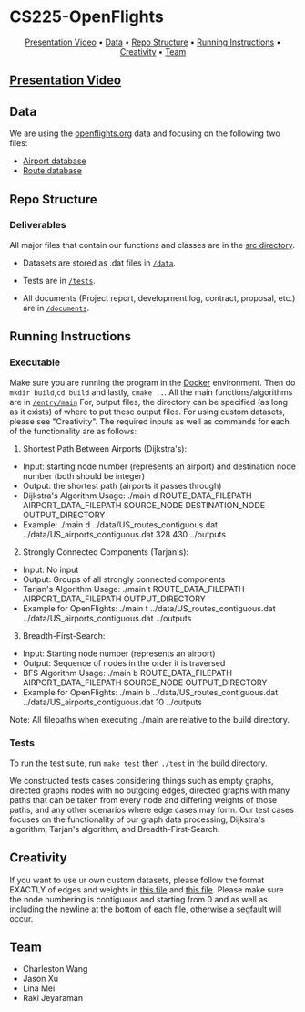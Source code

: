 # CS225-OpenFlights
<p align="center">
  <a href="#presentation-video">Presentation Video</a> •
  <a href="#data">Data</a> •
  <a href="#repo-structure">Repo Structure</a> •
  <a href="#running-instructions">Running Instructions</a> •
  <a href="#creativity">Creativity</a> •
  <a href="#team">Team</a>
</p>

## [Presentation Video](https://mediaspace.illinois.edu/media/t/1_urny4ezr)

## Data
We are using the [openflights.org]([https://openflights.org/data.html](https://openflights.org/data.html)) data and focusing on the following two files:

- [Airport database](https://raw.githubusercontent.com/jpatokal/openflights/master/data/airports.dat)
- [Route database](https://raw.githubusercontent.com/jpatokal/openflights/master/data/routes.dat)


## Repo Structure

### Deliverables
All major files that contain our functions and classes are in the [src directory](https://github.com/clwang5/OpenFlights/tree/main/src).

- Datasets are stored as .dat files in [`/data`](https://github.com/clwang5/OpenFlights/tree/main/data).

- Tests are in [`/tests`](https://github.com/clwang5/OpenFlights/tree/main/tests).

- All documents (Project report, development log, contract, proposal, etc.) are in [`/documents`](https://github.com/clwang5/OpenFlights/tree/main/documents). 


## Running Instructions

### Executable
Make sure you are running the program in the [Docker](https://www.docker.com/) environment.
Then do `mkdir build`,`cd build` and lastly, `cmake ..`.
All the main functions/algorithms are in [`/entry/main`](https://github.com/clwang5/OpenFlights/blob/main/entry/main.cpp)
For, output files, the directory can be specified (as long as it exists) of where to put these output files.
For using custom datasets, please see "Creativity".
The required inputs as well as commands for each of the functionality are as follows:


1. Shortest Path Between Airports (Dijkstra's): 
  - Input: starting node number (represents an airport) and destination node number (both should be integer)
  - Output: the shortest path (airports it passes through)
  - Dijkstra's Algorithm Usage: ./main d ROUTE_DATA_FILEPATH AIRPORT_DATA_FILEPATH SOURCE_NODE DESTINATION_NODE OUTPUT_DIRECTORY
  - Example: ./main d ../data/US_routes_contiguous.dat ../data/US_airports_contiguous.dat 328 430 ../outputs

2. Strongly Connected Components (Tarjan's):
  - Input: No input
  - Output: Groups of all strongly connected components
  - Tarjan's Algorithm Usage: ./main t ROUTE_DATA_FILEPATH AIRPORT_DATA_FILEPATH OUTPUT_DIRECTORY
  - Example for OpenFlights: ./main t ../data/US_routes_contiguous.dat ../data/US_airports_contiguous.dat ../outputs

3. Breadth-First-Search:
  - Input: Starting node number (represents an airport)
  - Output: Sequence of nodes in the order it is traversed
  - BFS Algorithm Usage: ./main b ROUTE_DATA_FILEPATH AIRPORT_DATA_FILEPATH SOURCE_NODE OUTPUT_DIRECTORY
  - Example for OpenFlights: ./main b ../data/US_routes_contiguous.dat ../data/US_airports_contiguous.dat 10 ../outputs

Note: All filepaths when executing ./main are relative to the build directory.

### Tests

To run the test suite, run `make test` then `./test` in the build directory.

We constructed tests cases considering things such as empty graphs, directed graphs nodes with no outgoing edges, directed graphs with many paths that can be taken from every node and differing weights of those paths, and any other scenarios where edge cases may form. Our test cases focuses on the functionality of our graph data processing, Dijkstra's algorithm, Tarjan's algorithm, and Breadth-First-Search.

## Creativity
If you want to use ur own custom datasets, please follow the format EXACTLY of edges and weights in [this file](https://github.com/clwang5/OpenFlights/blob/main/data/US_airports_contiguous.dat) and [this file](https://github.com/clwang5/OpenFlights/blob/main/data/US_routes_contiguous.dat).
Please make sure the node numbering is contiguous and starting from 0 and as well as including the newline at the bottom of each file, otherwise a segfault will occur.


## Team
- Charleston Wang
- Jason Xu
- Lina Mei
- Raki Jeyaraman

